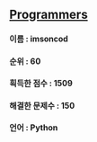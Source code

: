 ## [Programmers](https://www.welcomekakao.com/learn/challenges)
#### 이름 : imsoncod
#### 순위 : 60
#### 흭득한 점수 : 1509
#### 해결한 문제수 : 150
#### 언어 : Python
